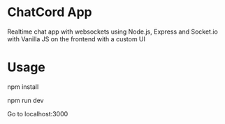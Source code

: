 # ChatCord App
Realtime chat app with websockets using Node.js, Express and Socket.io with Vanilla JS on the frontend with a custom UI

# Usage
npm install

npm run dev

Go to localhost:3000


